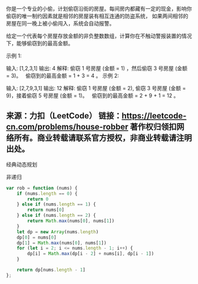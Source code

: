 你是一个专业的小偷，计划偷窃沿街的房屋。每间房内都藏有一定的现金，影响你偷窃的唯一制约因素就是相邻的房屋装有相互连通的防盗系统，
如果两间相邻的房屋在同一晚上被小偷闯入，系统会自动报警。

给定一个代表每个房屋存放金额的非负整数数组，计算你在不触动警报装置的情况下，能够偷窃到的最高金额。

示例 1:

输入: [1,2,3,1]
输出: 4
解释: 偷窃 1 号房屋 (金额 = 1) ，然后偷窃 3 号房屋 (金额 = 3)。
     偷窃到的最高金额 = 1 + 3 = 4 。
示例 2:

输入: [2,7,9,3,1]
输出: 12
解释: 偷窃 1 号房屋 (金额 = 2), 偷窃 3 号房屋 (金额 = 9)，接着偷窃 5 号房屋 (金额 = 1)。
     偷窃到的最高金额 = 2 + 9 + 1 = 12 。

来源：力扣（LeetCode）
链接：https://leetcode-cn.com/problems/house-robber
著作权归领扣网络所有。商业转载请联系官方授权，非商业转载请注明出处。
---

经典动态规划

非递归

```javascript
var rob = function (nums) {
    if (nums.length == 0) {
        return 0
    } else if (nums.length == 1) {
        return nums[0]
    } else if (nums.length == 2) {
        return Math.max(nums[0], nums[1])
    }
    let dp = new Array(nums.length)
    dp[0] = nums[0]
    dp[1] = Math.max(nums[0], nums[1])
    for (let i = 2; i <= nums.length - 1; i++) {
        dp[i] = Math.max(dp[i - 2] + nums[i], dp[i - 1])
    }

    return dp[nums.length - 1]
};
```
